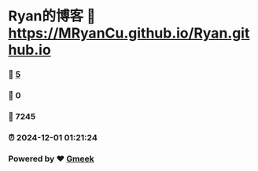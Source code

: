 # Ryan的博客 :link: https://MRyanCu.github.io/Ryan.github.io 
### :page_facing_up: [5](https://MRyanCu.github.io/Ryan.github.io/tag.html) 
### :speech_balloon: 0 
### :hibiscus: 7245 
### :alarm_clock: 2024-12-01 01:21:24 
### Powered by :heart: [Gmeek](https://github.com/Meekdai/Gmeek)
